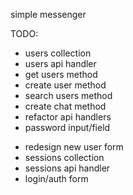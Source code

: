 simple messenger

TODO:
+ users collection
+ users api handler
+ get users method
+ create user method
+ search users method
+ create chat method
+ refactor api handlers
+ password input/field
- redesign new user form
- sessions collection
- sessions api handler
- login/auth form